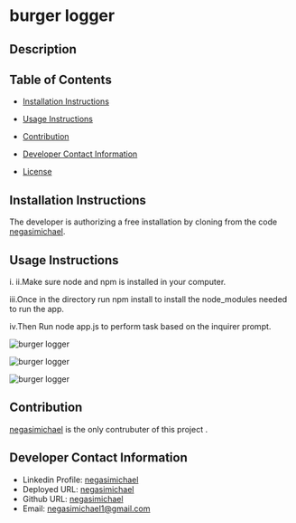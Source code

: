 # burger logger

## Description


   ## Table of Contents
   * [Installation Instructions](#installation-instructions)
   
   * [Usage Instructions](#usage-instructions)
   
   * [Contribution](#contribution)
   
   * [Developer Contact Information](#Developer-Contact-Information)
     
  * [License](#license)


  ## Installation Instructions
The developer is authorizing a free installation by cloning from the code [negasimichael](https://github.com/negasimichael/burger-logger).
   
   ## Usage Instructions
  i. 
  ii.Make sure node and npm is installed in your computer.

iii.Once in the directory run npm install to install the node_modules needed to run the app.

iv.Then Run node app.js to perform task based on the inquirer prompt.

![burger logger](Assets/Images/E1.png)

![burger logger](Assets/Images/E2.png)

![burger logger](Assets/Images/E3.png)


## Contribution
  [negasimichael](https://github.com/negasimichael/burger-logger/) is the only contrubuter of this project .

   ## Developer Contact Information
  * Linkedin Profile: [negasimichael](https://www.linkedin.com/feed/)
  * Deployed URL: [negasimichael](N/A)
  * Github URL: [negasimichael](https://github.com/negasimichael/burger-logger)
  * Email: negasimichael1@gmail.com
